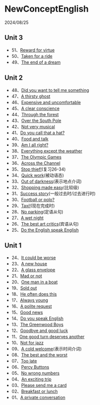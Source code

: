 # NewConceptEnglish

2024/08/25

## Unit 3

- 51、[Reward for virtue](https://github.com/L0NG1NG/NewConceptEnglish/blob/main/2/Lesson51.md)
- 50、[Taken for a ride](https://github.com/L0NG1NG/NewConceptEnglish/blob/main/2/Lesson50.md)
- 49、[The end of a dream](https://github.com/L0NG1NG/NewConceptEnglish/blob/main/2/Lesson49.md)

## Unit 2

- 48、[Did you want to tell me something](https://github.com/L0NG1NG/NewConceptEnglish/blob/main/2/Lesson48.md)
- 47、[A thirsty ghost](https://github.com/L0NG1NG/NewConceptEnglish/blob/main/2/Lesson47.md)
- 46、[Expensive and uncomfortable](https://github.com/L0NG1NG/NewConceptEnglish/blob/main/2/Lesson46.md)
- 45、[A clear conscience](https://github.com/L0NG1NG/NewConceptEnglish/blob/main/2/Lesson45.md)
- 44、[Through the forest](https://github.com/L0NG1NG/NewConceptEnglish/blob/main/2/Lesson44.md)
- 43、[Over the South Pole](https://github.com/L0NG1NG/NewConceptEnglish/blob/main/2/Lesson43.md)
- 42、[Not very musical](https://github.com/L0NG1NG/NewConceptEnglish/blob/main/2/Lesson42.md)
- 41、[Do you call that a hat?](https://github.com/L0NG1NG/NewConceptEnglish/blob/main/2/Lesson41.md)
- 40、[Food and talk](https://github.com/L0NG1NG/NewConceptEnglish/blob/main/2/Lesson40.md)
- 39、[Am I all right?](https://github.com/L0NG1NG/NewConceptEnglish/blob/main/2/Lesson39.md)
- 38、[Everything except the weather](https://github.com/L0NG1NG/NewConceptEnglish/blob/main/2/Lesson38.md)
- 37、[The Olympic Games](https://github.com/L0NG1NG/NewConceptEnglish/blob/main/2/Lesson37.md)
- 36、[Across the Channel](https://github.com/L0NG1NG/NewConceptEnglish/blob/main/2/Lesson36.md)
- 35、[Stop thief!](https://github.com/L0NG1NG/NewConceptEnglish/blob/main/2/Lesson35.md)(复习26-34)
- 34、[Quick work](https://github.com/L0NG1NG/NewConceptEnglish/blob/main/2/Lesson34.md)(被动语态)
- 33、[Out of darkness](https://github.com/L0NG1NG/NewConceptEnglish/blob/main/2/Lesson33.md)(表示地点介词)
- 32、[Shopping made easy](https://github.com/L0NG1NG/NewConceptEnglish/blob/main/2/Lesson32.md)(比较级)
- 31、[Success story](https://github.com/L0NG1NG/NewConceptEnglish/blob/main/2/Lesson31.md)(一般过去时/过去进行时)
- 30、[Football or polo?](https://github.com/L0NG1NG/NewConceptEnglish/blob/main/2/Lesson30.md)
- 29、[Taxi!](https://github.com/L0NG1NG/NewConceptEnglish/blob/main/2/Lesson29.md)(现在完成时)
- 28、[No parking](https://github.com/L0NG1NG/NewConceptEnglish/blob/main/2/Lesson28.md)(定语从句)
- 27、[A wet night](https://github.com/L0NG1NG/NewConceptEnglish/blob/main/2/Lesson27.md)
- 26、[The best art critics](https://github.com/L0NG1NG/NewConceptEnglish/blob/main/2/Lesson26.md)(宾语从句)
- 25、[Do the English speak English](https://github.com/L0NG1NG/NewConceptEnglish/blob/main/2/Lesson25.md)

## Unit 1

- 24、[It could be worse](https://github.com/L0NG1NG/NewConceptEnglish/blob/main/2/Lesson24.md)
- 23、[A new house](https://github.com/L0NG1NG/NewConceptEnglish/blob/main/2/Lesson23.md)
- 22、[A glass envelope](https://github.com/L0NG1NG/NewConceptEnglish/blob/main/2/Lesson22.md)
- 21、[Mad or not](https://github.com/L0NG1NG/NewConceptEnglish/blob/main/2/Lesson21.md)
- 20、[One man in a boat](https://github.com/L0NG1NG/NewConceptEnglish/blob/main/2/Lesson20.md)
- 19、[Sold out](https://github.com/L0NG1NG/NewConceptEnglish/blob/main/2/Lesson19.md)
- 18、[He often does this](https://github.com/L0NG1NG/NewConceptEnglish/blob/main/2/Lesson18.md)
- 17、[Always young](https://github.com/L0NG1NG/NewConceptEnglish/blob/main/2/Lesson17.md)
- 16、[A polite request](https://github.com/L0NG1NG/NewConceptEnglish/blob/main/2/Lesson16.md)
- 15、[Good news](https://github.com/L0NG1NG/NewConceptEnglish/blob/main/2/Lesson15.md)
- 14、[Do you speak English](https://github.com/L0NG1NG/NewConceptEnglish/blob/main/2/Lesson14.md)
- 13、[The Greenwood Boys](https://github.com/L0NG1NG/NewConceptEnglish/blob/main/2/Lesson13.md)
- 12、[Goodbye and good luck](https://github.com/L0NG1NG/NewConceptEnglish/blob/main/2/Lesson12.md)
- 11、[One good turn deserves another](https://github.com/L0NG1NG/NewConceptEnglish/blob/main/2/Lesson11.md)
- 10、[Not for jazz](https://github.com/L0NG1NG/NewConceptEnglish/blob/main/2/Lesson10.md)
- 09、[A cold welcome](https://github.com/L0NG1NG/NewConceptEnglish/blob/main/2/Lesson09.md)(表示时间介词)
- 08、[The best and the worst](https://github.com/L0NG1NG/NewConceptEnglish/blob/main/2/Lesson08.md)
- 07、[Too late](https://github.com/L0NG1NG/NewConceptEnglish/blob/main/2/Lesson07.md)
- 06、[Percy Buttons](https://github.com/L0NG1NG/NewConceptEnglish/blob/main/2/Lesson06.md)
- 05、[No wrong numbers](https://github.com/L0NG1NG/NewConceptEnglish/blob/main/2/Lesson05.md)
- 04、[An exciting trip](https://github.com/L0NG1NG/NewConceptEnglish/blob/main/2/Lesson04.md)
- 03、[Please send me a card](https://github.com/L0NG1NG/NewConceptEnglish/blob/main/2/Lesson03.md)
- 02、[Breakfast or lunch](https://github.com/L0NG1NG/NewConceptEnglish/blob/main/2/Lesson02.md)
- 01、[A private conversation](https://github.com/L0NG1NG/NewConceptEnglish/blob/main/2/Lesson01.md)
